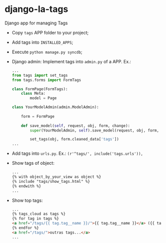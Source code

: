 django-la-tags
==============

Django app for managing Tags

- Copy `tags` APP folder to your project;

- Add tags into `INSTALLED_APPS`;

- Execute `python manage.py syncdb`;

- Django admin: Implement tags into `admin.py` of a APP. Ex.:
    ``` python
    ...
    from tags import set_tags
    from tags.forms import FormTags
    
    class FormPage(FormTags):
        class Meta:
            model = Page
    
    class YourModelAdmin(admin.ModelAdmin):
        
        form = FormPage
        
        def save_model(self, request, obj, form, change):
            super(YourModelAdmin, self).save_model(request, obj, form, change)
    
            set_tags(obj, form.cleaned_data['tags'])
    ...
    ```

- Add tags into `urls.py`. Ex.: 
    `(r'^tags/', include('tags.urls')),`

- Show tags of object:
    ``` html
    ...
    {% with object_by_your_view as object %}
    {% include "tags/show_tags.html" %}
    {% endwith %}
    ...
    ```

- Show top tags:
    ``` html
    ...
    {% tags_cloud as tags %}
    {% for tag in tags %}
    <a href="/tags/{{ tag.tag__name }}/">{{ tag.tag__name }}</a> ({{ tag.score }}),
    {% endfor %}
    <a href="/tags/">outras tags...</a>
    ...
    ```